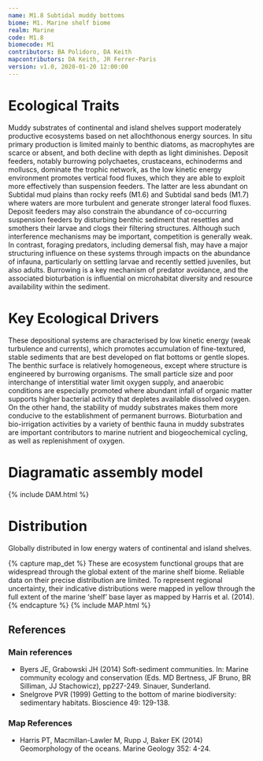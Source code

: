 ```yaml
---
name: M1.8 Subtidal muddy bottoms
biome: M1. Marine shelf biome
realm: Marine
code: M1.8
biomecode: M1
contributors: BA Polidoro, DA Keith
mapcontributors: DA Keith, JR Ferrer-Paris
version: v1.0, 2020-01-20 12:00:00
---
```

# Ecological Traits
 
Muddy substrates of continental and island shelves support moderately productive ecosystems based on net allochthonous energy sources. In situ primary production is limited mainly to benthic diatoms, as macrophytes are scarce or absent, and both decline with depth as light diminishes. Deposit feeders, notably burrowing polychaetes, crustaceans, echinoderms and molluscs, dominate the trophic network, as the low kinetic energy environment promotes vertical food fluxes, which they are able to exploit more effectively than suspension feeders. The latter are less abundant on Subtidal mud plains than rocky reefs (M1.6) and Subtidal sand beds (M1.7) where waters are more turbulent and generate stronger lateral food fluxes.  Deposit feeders may also constrain the abundance of co-occurring suspension feeders by disturbing benthic sediment that resettles and smothers their larvae and clogs their filtering structures. Although such interference mechanisms may be important, competition is generally weak. In contrast, foraging predators, including demersal fish, may have a major structuring influence on these systems through impacts on the abundance of infauna, particularly on settling larvae and recently settled juveniles, but also adults. Burrowing is a key mechanism of predator avoidance, and the associated bioturbation is influential on microhabitat diversity and resource availability within the sediment.
 
# Key Ecological Drivers
 
These depositional systems are characterised by low kinetic energy (weak turbulence and currents), which promotes accumulation of fine-textured, stable sediments that are best developed on flat bottoms or gentle slopes. The benthic surface is relatively homogeneous, except where structure is engineered by burrowing organisms.  The small particle size and poor interchange of interstitial water limit oxygen supply, and anaerobic conditions are especially promoted where abundant infall of organic matter supports higher bacterial activity that depletes available dissolved oxygen. On the other hand, the stability of muddy substrates makes them more conducive to the establishment of permanent burrows.  Bioturbation and bio-irrigation activities by a variety of benthic fauna in muddy substrates are important contributors to marine nutrient and biogeochemical cycling, as well as replenishment of oxygen.
 
# Diagramatic assembly model
 
{% include DAM.html %}
 
# Distribution
 
Globally distributed in low energy waters of continental and island shelves.

{% capture map_det %}
These are ecosystem functional groups that are widespread through the global extent of the marine shelf biome. Reliable data on their precise distribution are limited. To represent regional uncertainty, their indicative distributions were mapped in yellow through the full extent of the marine ‘shelf’ base layer as mapped by Harris et al. (2014).
{% endcapture %}
{% include MAP.html %}

## References
### Main references
* Byers JE, Grabowski JH (2014) Soft-sediment communities. In: Marine community ecology and conservation (Eds. MD Bertness, JF Bruno, BR Silliman, JJ Stachowicz), pp227-249. Sinauer, Sunderland.
* Snelgrove PVR (1999) Getting to the bottom of marine biodiversity: sedimentary habitats. Bioscience 49: 129-138.
### Map References
* Harris PT, Macmillan-Lawler M, Rupp J, Baker EK (2014) Geomorphology of the oceans. Marine Geology 352: 4-24.
